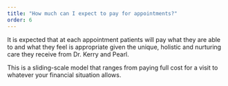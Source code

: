 ```yaml
---
title: "How much can I expect to pay for appointments?"
order: 6
---
```

It is expected that at each appointment patients will pay what they are able to and what they feel is appropriate given the unique, holistic and nurturing care they receive from Dr. Kerry and Pearl.

This is a sliding-scale model that ranges from paying full cost for a visit to whatever your financial situation allows.